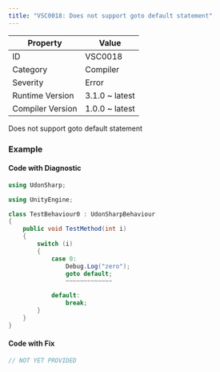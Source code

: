 ```yaml
---
title: "VSC0018: Does not support goto default statement"
---
```


| Property         | Value          |
| ---------------- | -------------- |
| ID               | VSC0018        |
| Category         | Compiler       |
| Severity         | Error          |
| Runtime Version  | 3.1.0 ~ latest |
| Compiler Version | 1.0.0 ~ latest |

Does not support goto default statement

### Example

#### Code with Diagnostic

```csharp
using UdonSharp;

using UnityEngine;

class TestBehaviour0 : UdonSharpBehaviour
{
    public void TestMethod(int i)
    {
        switch (i)
        {
            case 0:
                Debug.Log("zero");
                goto default;
                ~~~~~~~~~~~~~

            default:
                break;
        }
    }
}
```

#### Code with Fix

```csharp
// NOT YET PROVIDED
```
